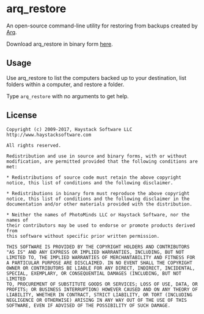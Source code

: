 # arq_restore

An open-source command-line utility for restoring from backups created by [Arq](http://www.haystacksoftware.com/arq/).

Download arq_restore in binary form [here](http://sreitshamer.github.com/arq_restore/).


## Usage

Use arq_restore to list the computers backed up to your destination, list folders within a computer, and restore a folder.

Type `arq_restore` with no arguments to get help.


## License

    Copyright (c) 2009-2017, Haystack Software LLC http://www.haystacksoftware.com

    All rights reserved.

    Redistribution and use in source and binary forms, with or without
    modification, are permitted provided that the following conditions are met:

    * Redistributions of source code must retain the above copyright
    notice, this list of conditions and the following disclaimer.

    * Redistributions in binary form must reproduce the above copyright
    notice, this list of conditions and the following disclaimer in the
    documentation and/or other materials provided with the distribution.

    * Neither the names of PhotoMinds LLC or Haystack Software, nor the names of 
    their contributors may be used to endorse or promote products derived from
    this software without specific prior written permission.

    THIS SOFTWARE IS PROVIDED BY THE COPYRIGHT HOLDERS AND CONTRIBUTORS
    "AS IS" AND ANY EXPRESS OR IMPLIED WARRANTIES, INCLUDING, BUT NOT
    LIMITED TO, THE IMPLIED WARRANTIES OF MERCHANTABILITY AND FITNESS FOR
    A PARTICULAR PURPOSE ARE DISCLAIMED. IN NO EVENT SHALL THE COPYRIGHT
    OWNER OR CONTRIBUTORS BE LIABLE FOR ANY DIRECT, INDIRECT, INCIDENTAL,
    SPECIAL, EXEMPLARY, OR CONSEQUENTIAL DAMAGES (INCLUDING, BUT NOT LIMITED
    TO, PROCUREMENT OF SUBSTITUTE GOODS OR SERVICES; LOSS OF USE, DATA, OR
    PROFITS; OR BUSINESS INTERRUPTION) HOWEVER CAUSED AND ON ANY THEORY OF
    LIABILITY, WHETHER IN CONTRACT, STRICT LIABILITY, OR TORT (INCLUDING
    NEGLIGENCE OR OTHERWISE) ARISING IN ANY WAY OUT OF THE USE OF THIS
    SOFTWARE, EVEN IF ADVISED OF THE POSSIBILITY OF SUCH DAMAGE.

